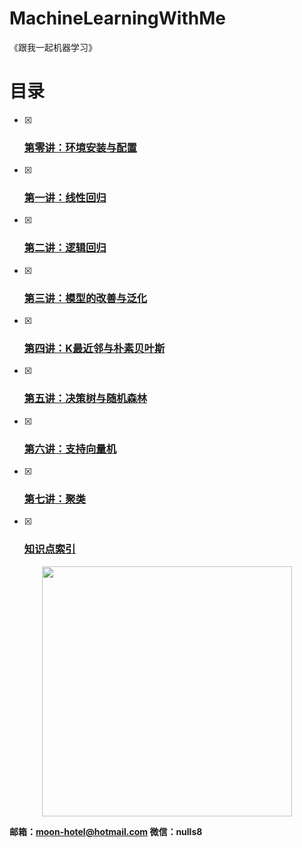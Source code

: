 # MachineLearningWithMe

《跟我一起机器学习》

# 目录

- [x] ### [第零讲：环境安装与配置](./00_Configuration/README.md)

- [x] ### [第一讲：线性回归 ](./01_LinearRegression/README.md)

- [x] ### [第二讲：逻辑回归](./02_LogisticRegression/README.md)

- [x] ### [第三讲：模型的改善与泛化](./03_ModelOptimization/README.md)

- [x] ### [第四讲：K最近邻与朴素贝叶斯](./04_KNNAndNaiveBayes/README.md)

- [x] ### [第五讲：决策树与随机森林](./05_DecisionTree/README.md)

- [x] ### [第六讲：支持向量机](./06_SupportVectorMachine/README.md)

- [x] ### [第七讲：聚类](./07_Clustering/README.md)

- [x] ### [知识点索引](./KnowledgeIndex.md)

<center>
    <img src="https://moonhotel.oss-cn-shanghai.aliyuncs.com/images/000000.png" width="400" />
</center>



**邮箱：moon-hotel@hotmail.com  微信：nulls8**

